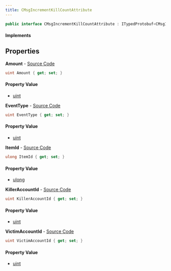 ```yaml
---
title: CMsgIncrementKillCountAttribute
---
```


```csharp
public interface CMsgIncrementKillCountAttribute : ITypedProtobuf<CMsgIncrementKillCountAttribute>, INativeHandle
```

#### Implements

## Properties

**Amount** - [Source Code](https://github.com/swiftly-solution/swiftlys2/blob/main/managed/src/SwiftlyS2.Generated/Protobufs/Interfaces/CMsgIncrementKillCountAttribute.cs#L25)

```csharp
uint Amount { get; set; }
```

#### Property Value

- [uint](https://learn.microsoft.com/dotnet/api/system.uint32)

**EventType** - [Source Code](https://github.com/swiftly-solution/swiftlys2/blob/main/managed/src/SwiftlyS2.Generated/Protobufs/Interfaces/CMsgIncrementKillCountAttribute.cs#L22)

```csharp
uint EventType { get; set; }
```

#### Property Value

- [uint](https://learn.microsoft.com/dotnet/api/system.uint32)

**ItemId** - [Source Code](https://github.com/swiftly-solution/swiftlys2/blob/main/managed/src/SwiftlyS2.Generated/Protobufs/Interfaces/CMsgIncrementKillCountAttribute.cs#L19)

```csharp
ulong ItemId { get; set; }
```

#### Property Value

- [ulong](https://learn.microsoft.com/dotnet/api/system.uint64)

**KillerAccountId** - [Source Code](https://github.com/swiftly-solution/swiftlys2/blob/main/managed/src/SwiftlyS2.Generated/Protobufs/Interfaces/CMsgIncrementKillCountAttribute.cs#L13)

```csharp
uint KillerAccountId { get; set; }
```

#### Property Value

- [uint](https://learn.microsoft.com/dotnet/api/system.uint32)

**VictimAccountId** - [Source Code](https://github.com/swiftly-solution/swiftlys2/blob/main/managed/src/SwiftlyS2.Generated/Protobufs/Interfaces/CMsgIncrementKillCountAttribute.cs#L16)

```csharp
uint VictimAccountId { get; set; }
```

#### Property Value

- [uint](https://learn.microsoft.com/dotnet/api/system.uint32)

